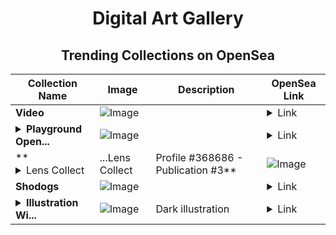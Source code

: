 <div align="center">

# Digital Art Gallery

## Trending Collections on OpenSea

| Collection Name                       | Image                                                                                     | Description                       | OpenSea Link                                                                                          |
|---------------------------------------|-------------------------------------------------------------------------------------------|-----------------------------------|--------------------------------------------------------------------------------------------------------|
| **Video** | ![Image](https://i.seadn.io/s/raw/files/c9ab0c7c4f6ba4379b3e8d92aaedd098.jpg?w=500&auto=format?w=200&auto=format) |  | <details><summary>Link</summary>[Video](https://opensea.io/collection/video-43)</details> |
| **<details><summary>Playground Open...</summary>Playground Open Ticketing Ecosystem Event 11379</details>** | ![Image](https://i.seadn.io/s/raw/files/ad4b567b5e819f5eb9dc8588aeb6896f.png?w=500&auto=format?w=200&auto=format) |  | <details><summary>Link</summary>[Playground Open Ticketing Ecosystem Event 11379](https://opensea.io/collection/playground-open-ticketing-ecosystem-event-11379)</details> |
| **<details><summary>Lens Collect | ...</summary>Lens Collect | Profile #368686 - Publication #3</details>** | ![Image](https://i.seadn.io/s/raw/files/a4d30d430ea27a1b101f38c44cd16adc.png?w=500&auto=format?w=200&auto=format) |  | <details><summary>Link</summary>[Lens Collect | Profile #368686 - Publication #3](https://opensea.io/collection/lens-collect-profile-368686-publication-3)</details> |
| **Shodogs** | ![Image](https://i.seadn.io/s/raw/files/392a2ee4e8f7a5a37fead09035b1b8e1.png?w=500&auto=format?w=200&auto=format) |  | <details><summary>Link</summary>[Shodogs](https://opensea.io/collection/shodogs)</details> |
| **<details><summary>Illustration Wi...</summary>Illustration With</details>** | ![Image](https://i.seadn.io/s/raw/files/8b1781408f01c0cd5bb4f13b5c189664.jpg?w=500&auto=format?w=200&auto=format) | Dark illustration | <details><summary>Link</summary>[Illustration With](https://opensea.io/collection/illustration-with)</details> |

</div>